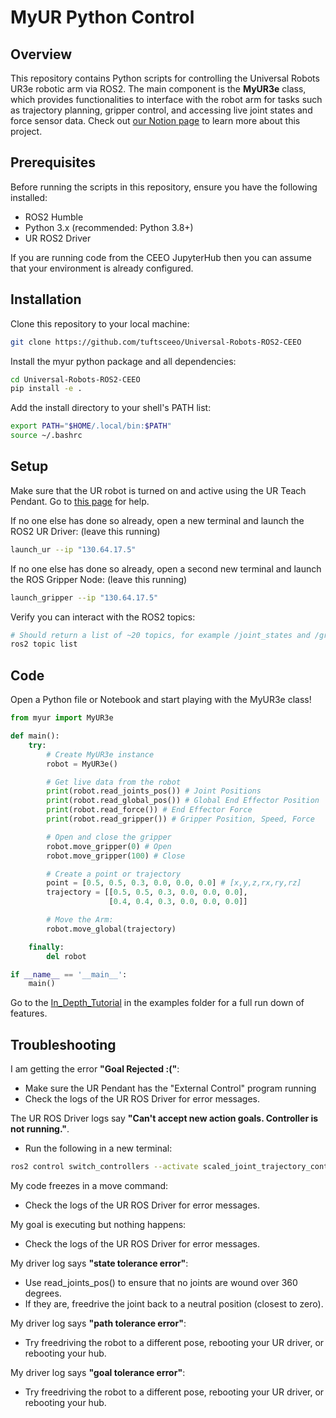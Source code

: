 # MyUR Python Control

## Overview

This repository contains Python scripts for controlling the Universal Robots UR3e robotic arm via ROS2. The main component is the **MyUR3e** class, which provides functionalities to interface with the robot arm for tasks such as trajectory planning, gripper control, and accessing live joint states and force sensor data. Check out [our Notion page](https://fetlab.notion.site/UR3e-Robot-Arm-16afcd0dec6648f0b090a2a0807abf8c?pvs=4) to learn more about this project.

## Prerequisites

Before running the scripts in this repository, ensure you have the following installed:

- ROS2 Humble
- Python 3.x (recommended: Python 3.8+)
- UR ROS2 Driver

If you are running code from the CEEO JupyterHub then you can assume that your environment is already configured.

## Installation

Clone this repository to your local machine:

```bash
git clone https://github.com/tuftsceeo/Universal-Robots-ROS2-CEEO
```

Install the myur python package and all dependencies:

```bash
cd Universal-Robots-ROS2-CEEO
pip install -e .
```

Add the install directory to your shell's PATH list:
```bash
export PATH="$HOME/.local/bin:$PATH"
source ~/.bashrc
```

## Setup

Make sure that the UR robot is turned on and active using the UR Teach Pendant. Go to [this page](https://github.com/tuftsceeo/Universal-Robots-ROS2-CEEO/blob/c876587ff6f01c4d1c4790a0cce25435f029a33d/URTP.md) for help.

If no one else has done so already, open a new terminal and launch the ROS2 UR Driver: (leave this running)
```bash
launch_ur --ip "130.64.17.5"
```

If no one else has done so already, open a second new terminal and launch the ROS Gripper Node: (leave this running)
```bash
launch_gripper --ip "130.64.17.5"
```

Verify you can interact with the ROS2 topics:
```bash
# Should return a list of ~20 topics, for example /joint_states and /gripper/control
ros2 topic list
```

## Code

Open a Python file or Notebook and start playing with the MyUR3e class!
```python
from myur import MyUR3e

def main():
    try:
        # Create MyUR3e instance
        robot = MyUR3e()

        # Get live data from the robot
        print(robot.read_joints_pos()) # Joint Positions
        print(robot.read_global_pos()) # Global End Effector Position
        print(robot.read_force()) # End Effector Force
        print(robot.read_gripper()) # Gripper Position, Speed, Force

        # Open and close the gripper
        robot.move_gripper(0) # Open
        robot.move_gripper(100) # Close

        # Create a point or trajectory
        point = [0.5, 0.5, 0.3, 0.0, 0.0, 0.0] # [x,y,z,rx,ry,rz]
        trajectory = [[0.5, 0.5, 0.3, 0.0, 0.0, 0.0],
                      [0.4, 0.4, 0.3, 0.0, 0.0, 0.0]]

        # Move the Arm:
        robot.move_global(trajectory)

    finally:
        del robot

if __name__ == '__main__':
    main()
```
Go to the [In_Depth_Tutorial](https://github.com/tuftsceeo/Universal-Robots-ROS2-CEEO/blob/6d0b88f86543e63ce5a9f9999cb61271c0f339b7/examples/In_Depth_Tutorial.ipynb) in the examples folder for a full run down of features.

## Troubleshooting ##

I am getting the error **"Goal Rejected :("**:
  - Make sure the UR Pendant has the "External Control" program running
  - Check the logs of the UR ROS Driver for error messages.

The UR ROS Driver logs say **"Can't accept new action goals. Controller is not running."**.
  - Run the following in a new terminal:
```bash
ros2 control switch_controllers --activate scaled_joint_trajectory_controller
```

My code freezes in a move command:
  - Check the logs of the UR ROS Driver for error messages.

My goal is executing but nothing happens:
  - Check the logs of the UR ROS Driver for error messages.

My driver log says **"state tolerance error"**:
  - Use read_joints_pos() to ensure that no joints are wound over 360 degrees.
  - If they are, freedrive the joint back to a neutral position (closest to zero).

My driver log says **"path tolerance error"**:
  - Try freedriving the robot to a different pose, rebooting your UR driver, or rebooting your hub.

My driver log says **"goal tolerance error"**:
  - Try freedriving the robot to a different pose, rebooting your UR driver, or rebooting your hub.
